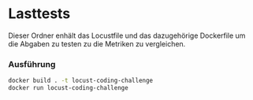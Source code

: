 # Lasttests

Dieser Ordner enhält das Locustfile und das dazugehörige Dockerfile um die Abgaben zu testen zu die Metriken zu vergleichen.

### Ausführung
```bash
docker build . -t locust-coding-challenge
docker run locust-coding-challenge
```

